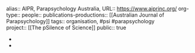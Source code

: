 alias:: AIPR, Parapsychology Australia, 
URL:: https://www.aiprinc.org/
org-type:: 
people::
publications-productions:: [[Australian Journal of Parapsychology]] 
tags:: organisation, #psi #parapsychology  
project:: [[The pSilence of Science]] 
public:: true

-
-